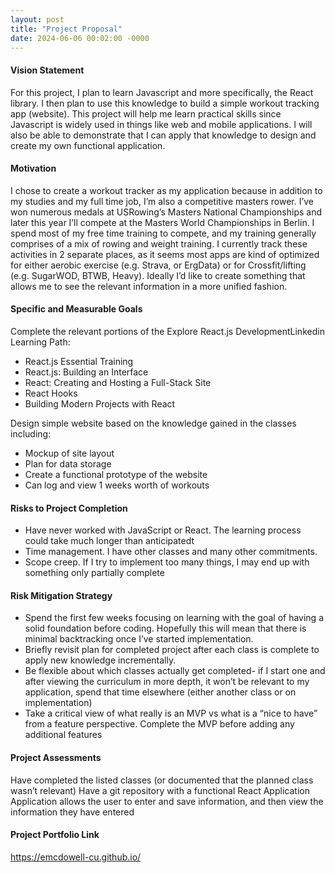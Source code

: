 ```yaml
---
layout: post
title: "Project Proposal"
date: 2024-06-06 00:02:00 -0000
---
```


#### Vision Statement

For this project, I plan to learn Javascript and more specifically, the React library. I then plan to use this knowledge to build a simple workout tracking app (website). This project will help me learn practical skills since Javascript is widely used in things like web and mobile applications. I will also be able to demonstrate that I can apply that knowledge to design and create my own functional application.

#### Motivation

I chose to create a workout tracker as my application because in addition to my studies and my full time job, I’m also a competitive masters rower. I’ve won numerous medals at USRowing’s Masters National Championships and later this year I’ll compete at the Masters World Championships in Berlin. I spend most of my free time training to compete, and my training generally comprises of a mix of rowing and weight training. I currently track these activities in 2 separate places, as it seems most apps are kind of optimized for either aerobic exercise (e.g. Strava, or ErgData) or for Crossfit/lifting (e.g. SugarWOD, BTWB, Heavy). Ideally I’d like to create something that allows me to see the relevant information in a more unified fashion.

#### Specific and Measurable Goals

Complete the relevant portions of the Explore React.js DevelopmentLinkedin Learning Path:

<ul>
 <li>React.js Essential Training</li>
 <li>React.js: Building an Interface</li>
 <li>React: Creating and Hosting a Full-Stack Site</li>
 <li>React Hooks</li>
 <li>Building Modern Projects with React</li>
</ul>
Design simple website based on the knowledge gained in the classes including:
<ul>
<li>Mockup of site layout</li>
<li>Plan for data storage</li>
<li>Create a functional prototype of the website</li>
<li>Can log and view 1 weeks worth of workouts</li>
</ul>

#### Risks to Project Completion

<ul>
<li>Have never worked with JavaScript or React. The learning process could take much longer than anticipatedt</li>
<li>Time management. I have other classes and  many other commitments. 
</li>
<li>Scope creep. If I try to implement too many things, I may end up with something only partially complete 
</li>
</ul>

#### Risk Mitigation Strategy

<ul>
<li>Spend the first few weeks focusing on learning with the goal of having a solid foundation before coding. Hopefully this will mean that there is minimal backtracking once I’ve started implementation.</li>
<li>Briefly revisit plan for completed project after each class is complete to apply new knowledge incrementally.</li>
<li>Be flexible about which classes actually get completed- if I start one and after viewing the curriculum in more depth, it won’t be relevant to my application, spend that time elsewhere (either another class or on implementation)</li>
<li>Take a critical view of what really is an MVP vs what is a “nice to have” from a feature perspective. Complete the MVP before adding any additional features</li>
</ul>

#### Project Assessments

Have completed the listed classes (or documented that the planned class wasn’t relevant)
Have a git repository with a functional React Application
Application allows the user to enter and save information, and then view the information they have entered

#### Project Portfolio Link

https://emcdowell-cu.github.io/

